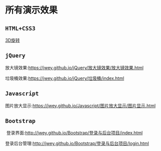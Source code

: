 # 所有演示效果
## **`HTML+CSS3`**

  [3D旋转](https://jwey.github.io/CSS3/3D旋转/3D旋转.html)
​    

## **`jQuery`**

  放大镜效果:https://jwey.github.io/jQuery/放大镜效果/放大镜效果.html

  垃圾桶效果:https://jwey.github.io/jQuery/垃圾桶/index.html

## **`Javascript`**

  图片放大显示:https://jwey.github.io/Javascript/图片放大显示/图片显示.html

## **`Bootstrap`**
​ 
  登录界面:http://jwey.github.io/Bootstrap/登录与后台项目/index.html

  登录后台管理:http://jwey.github.io/Bootstrap/登录与后台项目/login.html

  

